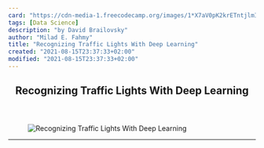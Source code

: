```yaml
---
card: "https://cdn-media-1.freecodecamp.org/images/1*X7aV0pK2krETntjlmIxQhg.png"
tags: [Data Science]
description: "by David Brailovsky"
author: "Milad E. Fahmy"
title: "Recognizing Traffic Lights With Deep Learning"
created: "2021-08-15T23:37:33+02:00"
modified: "2021-08-15T23:37:33+02:00"
---
```

<div class="site-wrapper">
<main id="site-main" class="site-main outer">
<div class="inner">
<article class="post-full post tag-data-science tag-self-driving-cars tag-artificial-intelligence tag-machine-learning tag-programming ">
<header class="post-full-header">
<h1 class="post-full-title">Recognizing Traffic Lights With Deep Learning</h1>
</header>
<figure class="post-full-image">
<picture>
<source media="(max-width: 700px)" sizes="1px" srcset="data:image/gif;base64,R0lGODlhAQABAIAAAAAAAP///yH5BAEAAAAALAAAAAABAAEAAAIBRAA7 1w">
<source media="(min-width: 701px)" sizes="(max-width: 800px) 400px,
(max-width: 1170px) 700px,
1400px" srcset="https://cdn-media-1.freecodecamp.org/images/1*X7aV0pK2krETntjlmIxQhg.png 300w,
https://cdn-media-1.freecodecamp.org/images/1*X7aV0pK2krETntjlmIxQhg.png 600w,
https://cdn-media-1.freecodecamp.org/images/1*X7aV0pK2krETntjlmIxQhg.png 1000w,
https://cdn-media-1.freecodecamp.org/images/1*X7aV0pK2krETntjlmIxQhg.png 2000w">
<img onerror="this.style.display='none'" src="https://cdn-media-1.freecodecamp.org/images/1*X7aV0pK2krETntjlmIxQhg.png" alt="Recognizing Traffic Lights With Deep Learning">
</picture>
</figure>
<section class="post-full-content">
<div class="post-content medium-migrated-article">
</div>
<hr>
</section>
</article>
</div>
</main>
</div>
<!-- Google Tag Manager (noscript) -->
<!-- End Google Tag Manager (noscript) -->
